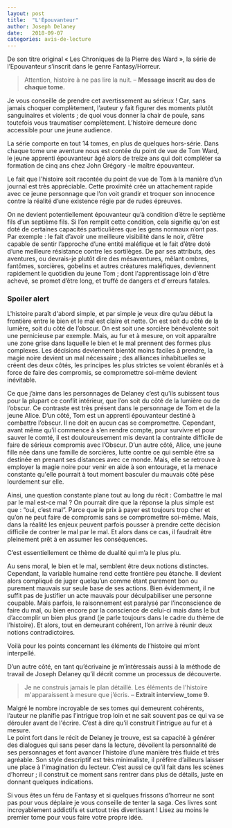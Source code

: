 ```yaml
---
layout: post
title:  "L'Épouvanteur"
author: Joseph Delaney 
date:   2018-09-07
categories: avis-de-lecture
---
```


De son titre original « Les Chroniques de la Pierre des Ward », la série de l’Epouvanteur s’inscrit dans le genre Fantasy/Horreur. 

> Attention, histoire à ne pas lire la nuit.   – **Message inscrit au dos de chaque tome.**  

Je vous conseille de prendre cet avertissement au sérieux ! Car, sans jamais choquer complètement, l’auteur y fait figurer des moments plutôt sanguinaires et violents ; de quoi vous donner la chair de poule, sans toutefois vous traumatiser complètement. L’histoire demeure donc accessible pour une jeune audience. 

La série comporte en tout 14 tomes, en plus de quelques hors-série. Dans chaque tome une aventure nous est contée du point de vue de Tom Ward, le jeune apprenti épouvanteur âgé alors de treize ans qui doit compléter sa formation de cinq ans chez John Grégory -le maître épouvanteur. 

Le fait que l'histoire soit racontée du point de vue de Tom à la manière d’un journal est très appréciable. Cette proximité crée un attachement rapide avec ce jeune personnage que l’on voit grandir et troquer son innocence contre la réalité d’une existence régie par de rudes épreuves. 

On ne devient potentiellement épouvanteur qu’à condition d’être le septième fils d’un septième fils. Si l’on remplit cette condition, cela signifie qu'on est doté de certaines capacités particulières que les gens normaux n’ont pas. Par exemple : le fait d’avoir une meilleure visibilité dans le noir, d’être capable de sentir l’approche d’une entité maléfique et le fait d’être doté d’une meilleure résistance contre les sortilèges. 
De par ses attributs, des aventures, ou devrais-je plutôt dire des mésaventures, mêlant ombres, fantômes, sorcières, gobelins et autres créatures maléfiques, deviennent rapidement le quotidien du jeune Tom ; dont l'apprentissage loin d'être achevé, se promet d’être long, et truffé de dangers et d'erreurs fatales.


### **Spoiler alert** 
 
L'histoire paraît d'abord simple, et par simple je veux dire qu’au début la frontière entre le bien et le mal est claire et nette. On est soit du côté de la lumière, soit du côté de l’obscur. On est soit une sorcière bénévolente soit une pernicieuse par exemple. Mais, au fur et à mesure, on voit apparaître une zone grise dans laquelle le bien et le mal prennent des formes plus complexes.
Les décisions deviennent bientôt moins faciles à prendre, la magie noire devient un mal nécessaire ; des alliances inhabituelles se créent des deux côtés, les principes les plus strictes se voient ébranlés et à force de faire des compromis, se compromettre soi-même devient inévitable.
 
Ce que j’aime dans les personnages de Delaney c’est qu’ils subissent tous pour la plupart ce conflit intérieur, que l’on soit du côté de la lumière ou de l’obscur.
Ce contraste est très présent dans le personnage de Tom et de la jeune Alice. D’un côté, Tom est un apprenti épouvanteur destiné à combattre l’obscur. Il ne doit en aucun cas se compromettre. Cependant, avant même qu’il commence à s’en rendre compte, pour survivre et pour sauver le comté, il est douloureusement mis devant la contrainte difficile de faire de sérieux compromis avec l’Obscur.
D’un autre côté, Alice, une jeune fille née dans une famille de sorcières, lutte contre ce qui semble être sa destinée en prenant ses distances avec ce monde. Mais, elle se retrouve à employer la magie noire pour venir en aide à son entourage, et la menace constante qu'elle pourrait à tout moment basculer du mauvais côté pèse lourdement sur elle.
 
Ainsi, une question constante plane tout au long du récit : Combattre le mal par le mal est-ce mal ?
On pourrait dire que la réponse la plus simple est que : “oui, c’est mal”. Parce que le prix à payer est toujours trop cher et qu’on ne peut faire de compromis sans se compromettre soi-même. Mais, dans la réalité les enjeux peuvent parfois pousser à prendre cette décision difficile de contrer le mal par le mal. Et alors dans ce cas, il faudrait être pleinement prêt à en assumer les conséquences.

C’est essentiellement ce thème de dualité qui m’a le plus plu.  

Au sens moral, le bien et le mal, semblent être deux notions distinctes. Cependant, la variable humaine rend cette frontière peu étanche. Il devient alors compliqué de juger quelqu’un comme étant purement bon ou purement mauvais sur seule base de ses actions. Bien évidemment, il ne suffit pas de justifier un acte mauvais pour déculpabiliser une personne coupable. Mais parfois, le raisonnement est paralysé par l’inconscience de faire du mal, ou bien encore par la conscience de celui-ci mais dans le but d’accomplir un bien plus grand (je parle toujours dans le cadre du thème de l’histoire). Et alors, tout en demeurant cohérent, l’on arrive à réunir deux notions contradictoires.
 
Voilà pour les points concernant les éléments de l’histoire qui m’ont interpellé.
 
D’un autre côté, en tant qu’écrivaine je m’intéressais aussi à la méthode de travail de Joseph Delaney qu’il décrit comme un processus de découverte. 

>Je ne construis jamais le plan détaillé. Les éléments de l'histoire m'apparaissent à mesure que j’écris. – **Extrait interview_tome 9.**  

Malgré le nombre incroyable de ses tomes qui demeurent cohérents, l’auteur ne planifie pas l’intrigue trop loin et ne sait souvent pas ce qui va se dérouler avant de l'écrire. C’est à dire qu’il construit l’intrigue au fur et à mesure.  
Le point fort dans le récit de Delaney je trouve, est sa capacité à générer des dialogues qui sans peser dans la lecture, dévoilent la personnalité de ses personnages et font avancer l’histoire d’une manière très fluide et très agréable.
Son style descriptif est très minimaliste, il préfère d’ailleurs laisser une place à l'imagination du lecteur. C’est aussi ce qu’il fait dans les scènes d’horreur ; il construit ce moment sans rentrer dans plus de détails, juste en donnant quelques indications.

Si vous êtes un féru de Fantasy et si quelques frissons d’horreur ne sont pas pour vous déplaire je vous conseille de tenter la saga. Ces livres sont incroyablement addictifs et surtout très divertissant ! Lisez au moins le premier tome pour vous faire votre propre idée. 
